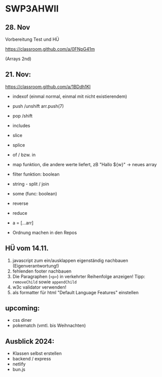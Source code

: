 # SWP3AHWII

## 28. Nov

Vorbereitung Test und HÜ

<https://classroom.github.com/a/0FNpG41m>

(Arrays 2nd)

## 21. Nov:

<https://classroom.github.com/a/1BDdh1KI>

-   indexof (einmal normal, einmal mit nicht existierendem)
-   push /unshift arr.push(7)
-   pop /shift
-   includes
-   slice
-   splice
-   of / bzw. in
-   map funktion, die andere werte liefert, zB "Hallo ${w}" -> neues array
-   filter funktion: boolean
-   string - split / join
-   some (func: boolean)
-   reverse
-   reduce
-   a = [...arr]

-   Ordnung machen in den Repos

## HÜ vom 14.11.

1. javascript zum ein/ausklappen eigenständig nachbauen (Eigenverantwortung!)
2. fehlenden footer nachbauen
3. Die Paragraphen (`<p>`) in verkehrter Reihenfolge anzeigen! Tipp:
   `removeChild` sowie `appendChild`
4. w3c validator verwenden!
5. als formatter für html "Default Language Features" einstellen

## upcoming:

-   css diner
-   pokematch (vmtl. bis Weihnachten)

## Ausblick 2024:

-   Klassen selbst erstellen
-   backend / express
-   netlify
-   bun.js
